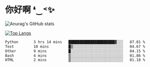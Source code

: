 # 你好啊 ❛‿˂✨

![Anurag's GitHub stats](https://github-readme-stats.vercel.app/api?username=ZombieFly&count_private=true&show_icons=true)

[![Top Langs](https://github-readme-stats.vercel.app/api/top-langs/?username=ZombieFly&layout=compact&count_private=true&hide=Ruby,makefile)](https://github.com/anuraghazra/github-readme-stats)

<!--START_SECTION:waka-->

```txt
Python       3 hrs 14 mins   █████████████████████▓░░░   87.01 %
Text         10 mins         █▒░░░░░░░░░░░░░░░░░░░░░░░   04.67 %
Other        9 mins          █░░░░░░░░░░░░░░░░░░░░░░░░   04.15 %
Bash         4 mins          ▒░░░░░░░░░░░░░░░░░░░░░░░░   01.86 %
HTML         2 mins          ▒░░░░░░░░░░░░░░░░░░░░░░░░   01.18 %
```

<!--END_SECTION:waka-->
